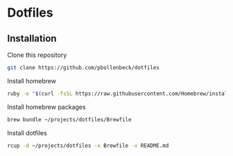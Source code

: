 # Dotfiles

## Installation

Clone this repository

```sh
git clone https://github.com/pbollenbeck/dotfiles
```

Install homebrew

```sh
ruby -e "$(curl -fsSL https://raw.githubusercontent.com/Homebrew/install/master/install)"
```

Install homebrew packages

```sh
brew bundle ~/projects/dotfiles/Brewfile
```

Install dotfiles

```sh
rcup -d ~/projects/dotfiles -x Brewfile -x README.md
```
